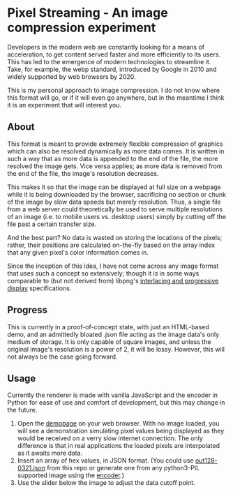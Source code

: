 # Pixel Streaming - An image compression experiment

Developers in the modern web are constantly looking for a means of acceleration, to get content served faster and more efficiently to its users. This has led to the emergence of modern technologies to streamline it. Take, for example, the webp standard, introduced by Google in 2010 and widely supported by web browsers by 2020. 

This is my personal approach to image compression. I do not know where this format will go, or if it will even go anywhere, but in the meantime I think it is an experiment that will interest you. 

## About

This format is meant to provide extremely flexible compression of graphics which can also be resolved dynamically as more data comes. It is written in such a way that as more data is appended to the end of the file, the more resolved the image gets. Vice versa applies; as more data is removed from the end of the file, the image's resolution decreases. 

This makes it so that the image can be displayed at full size on a webpage while it is being downloaded by the browser, sacrificing no section or chunk of the image by slow data speeds but merely resolution. Thus, a single file from a web server could theoretically be used to serve multiple resolutions of an image (i.e. to mobile users vs. desktop users) simply by cutting off the file past a certain transfer size. 

And the best part? No data is wasted on storing the locations of the pixels; rather, their positions are calculated on-the-fly based on the array index that any given pixel's color information comes in.

Since the inception of this idea, I have not come across any image format that uses such a concept so extensively; though it is in some ways comparable to (but not derived from) libpng's [interlacing and progressive display](http://www.libpng.org/pub/png/book/chapter08.html#png.ch08.div.6) specifications. 

## Progress

This is currently in a proof-of-concept state, with just an HTML-based demo, and an admittedly bloated .json file acting as the image data's only medium of storage. It is only capable of square images, and unless the original image's resolution is a power of 2, it will be lossy. However, this will not always be the case going forward. 

## Usage

Currently the renderer is made with vanilla JavaScript and the encoder in Python for ease of use and comfort of development, but this may change in the future. 

1. Open the [demopage](https://pgattic.github.io/pxstream) on your web browser. With no image loaded, you will see a demonstration simulating pixel values being displayed as they would be received on a verry slow internet connection. The only difference is that in real applications the loaded pixels are interpolated as it awaits more data. 
2. Insert an array of hex values, in JSON format. (You could use [out128-0321.json](out128-0321.json) from this repo or generate one from any python3-PIL supported image using the [encoder](encoder.py).)
3. Use the slider below the image to adjust the data cutoff point. 
